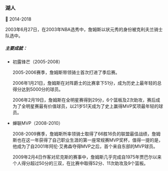 ### 湖人

:date: 2014-2018

2003年6月27日，在2003年NBA选秀中，詹姆斯以状元秀的身份被克利夫兰骑士队选中。

##### 主要成就：

- 初露锋芒（2005-2008）
  
  2005-2006赛季，詹姆斯带领骑士首次打进了季后赛。

  2006年1月21日，詹姆斯在对阵爵士的比赛拿下51分，成为历史上最年轻的总得分达到5000分的球员。

  2006年2月19日，詹姆斯在全明星赛得到29分，6个篮板及2次助攻，赛后成为了全明星赛最有价值球员，以21岁51天成为了史上赢得MVP奖项最年轻的球员。

- 蝉联MVP（2008-2010）

  2008-2009赛季，詹姆斯所率领骑士取得了66胜16负的联盟最佳战绩，詹姆斯也在这一年获得了自己职业生涯的第一座常规赛MVP奖杯，值得一提的是，他成为了自2001年阿伦·艾弗森夺得MVP之后，首个来自东部的MVP球员。 

  2009年2月4日作客对尼克斯的赛事中，詹姆斯几乎完成自1975年贾巴尔以来个人得分超过50分的三双，在比赛中取得52分、11次助攻及9个篮板。 

